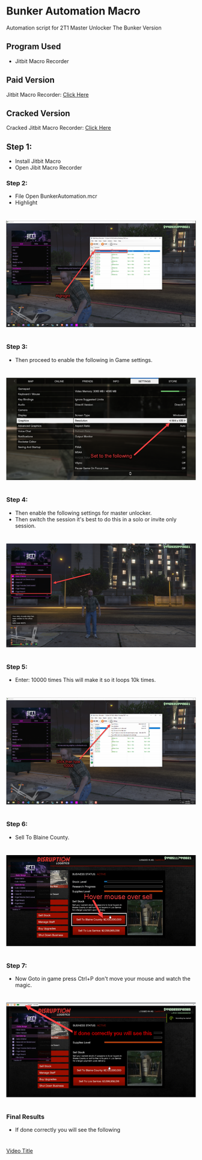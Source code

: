 # Bunker Automation Macro
Automation script for 2T1 Master Unlocker The Bunker Version

## Program Used
- Jitbit Macro Recorder

## Paid Version
Jitbit Macro Recorder: [Click Here](https://www.jitbit.com/macro-recorder/purchase/) 

## Cracked Version
Cracked Jitbit Macro Recorder: [Click Here](https://getintopc.com/softwares/utilities/jitbit-macro-recorder-free-download-1747480/) 


## Step 1:
- Install Jitbit Macro
- Open Jibit Macro Recorder

### Step 2: 
- File Open BunkerAutomation.mcr
- Highlight
#
![Jitbit](./images/Jitbit.png)
#
### Step 3:
- Then proceed to enable the following in Game settings.
#
![settings](./images/yes.png)
#
### Step 4:
- Then enable the following settings for master unlocker.
- Then switch the session it's best to do this in a solo or invite only session.
#
![settings](./images/Step3.png)
#
### Step 5: 
- Enter: 10000 times This will make it so it loops 10k times.
#
![Jitbit](./images/Playx.png)
#
### Step 6:
- Sell To Blaine County.
#
![hover](./images/yayayya.png)
#
### Step 7:
- Now Goto in game press Ctrl+P don't move your mouse and watch the magic.
#
![hover](./images/22222.png)
#
### Final Results
- If done correctly you will see the following
#
[Video Title](https://user-images.githubusercontent.com/125618144/219529670-ebb1d94a-a588-43b1-a5e3-ed2f3293e685.mp4)
#


